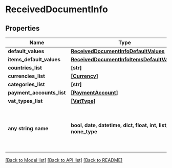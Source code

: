 # ReceivedDocumentInfo



## Properties
Name | Type | Description | Notes
------------ | ------------- | ------------- | -------------
**default_values** | [**ReceivedDocumentInfoDefaultValues**](ReceivedDocumentInfoDefaultValues.md) |  | [optional] 
**items_default_values** | [**ReceivedDocumentInfoItemsDefaultValues**](ReceivedDocumentInfoItemsDefaultValues.md) |  | [optional] 
**countries_list** | **[str]** |  | [optional] 
**currencies_list** | [**[Currency]**](Currency.md) |  | [optional] 
**categories_list** | **[str]** |  | [optional] 
**payment_accounts_list** | [**[PaymentAccount]**](PaymentAccount.md) |  | [optional] 
**vat_types_list** | [**[VatType]**](VatType.md) |  | [optional] 
**any string name** | **bool, date, datetime, dict, float, int, list, str, none_type** | any string name can be used but the value must be the correct type | [optional]

[[Back to Model list]](../README.md#documentation-for-models) [[Back to API list]](../README.md#documentation-for-api-endpoints) [[Back to README]](../README.md)


